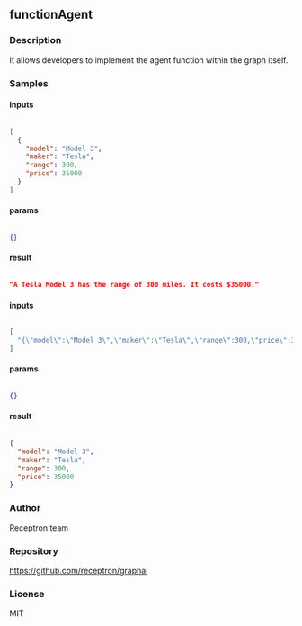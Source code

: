 ## functionAgent

### Description

It allows developers to implement the agent function within the graph itself.

### Samples

#### inputs

```json

[
  {
    "model": "Model 3",
    "maker": "Tesla",
    "range": 300,
    "price": 35000
  }
]

````

#### params

```json

{}

````

#### result

```json

"A Tesla Model 3 has the range of 300 miles. It costs $35000."

````
#### inputs

```json

[
  "{\"model\":\"Model 3\",\"maker\":\"Tesla\",\"range\":300,\"price\":35000}"
]

````

#### params

```json

{}

````

#### result

```json

{
  "model": "Model 3",
  "maker": "Tesla",
  "range": 300,
  "price": 35000
}

````

### Author

Receptron team

### Repository

https://github.com/receptron/graphai


### License

MIT

